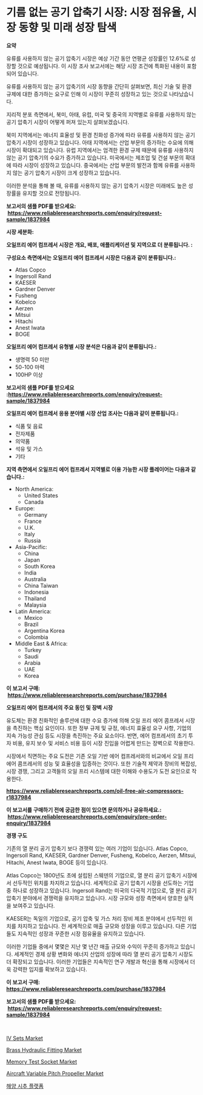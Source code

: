 <p><h1>기름 없는 공기 압축기 시장: 시장 점유율, 시장 동향 및 미래 성장 탐색</h1></p><p><strong>요약</strong></p>
<p><p>유류를 사용하지 않는 공기 압축기 시장은 예상 기간 동안 연평균 성장률인 12.6%로 성장할 것으로 예상됩니다. 이 시장 조사 보고서에는 해당 시장 조건에 특화된 내용이 포함되어 있습니다.</p><p>유류를 사용하지 않는 공기 압축기의 시장 동향을 간단히 살펴보면, 최신 기술 및 환경 규제에 대한 증가하는 요구로 인해 이 시장이 꾸준히 성장하고 있는 것으로 나타났습니다.</p><p>지리적 분포 측면에서, 북미, 아태, 유럽, 미국 및 중국의 지역별로 유류를 사용하지 않는 공기 압축기 시장이 어떻게 퍼져 있는지 살펴보겠습니다.</p><p>북미 지역에서는 에너지 효율성 및 환경 친화성 증가에 따라 유류를 사용하지 않는 공기 압축기 시장이 성장하고 있습니다. 아태 지역에서는 산업 부문의 증가하는 수요에 의해 시장이 확대되고 있습니다. 유럽 지역에서는 엄격한 환경 규제 때문에 유류를 사용하지 않는 공기 압축기의 수요가 증가하고 있습니다. 미국에서는 제조업 및 건설 부문의 확대에 따라 시장이 성장하고 있습니다. 중국에서는 산업 부문의 발전과 함께 유류를 사용하지 않는 공기 압축기 시장이 크게 성장하고 있습니다.</p><p>이러한 분석을 통해 볼 때, 유류를 사용하지 않는 공기 압축기 시장은 미래에도 높은 성장률을 유지할 것으로 전망됩니다.</p></p>
<p><strong>보고서의 샘플 PDF를 받으세요: &nbsp;<a href="https://www.reliableresearchreports.com/enquiry/request-sample/1837984">https://www.reliableresearchreports.com/enquiry/request-sample/1837984</a></strong></p>
<p><strong>시장 세분화:</strong></p>
<p><strong> 오일프리 에어 컴프레서 시장은 개요, 배포, 애플리케이션 및 지역으로 더 분류됩니다. :</strong></p>
<p><strong>구성요소 측면에서는 오일프리 에어 컴프레서 시장은 다음과 같이 분류됩니다.:</strong></p>
<p><ul><li>Atlas Copco</li><li>Ingersoll Rand</li><li>KAESER</li><li>Gardner Denver</li><li>Fusheng</li><li>Kobelco</li><li>Aerzen</li><li>Mitsui</li><li>Hitachi</li><li>Anest Iwata</li><li>BOGE</li></ul></p>
<p><strong> 오일프리 에어 컴프레서 유형별 시장 분석은 다음과 같이 분류됩니다.:</strong></p>
<p><ul><li>생명력 50 미만</li><li>50-100 마력</li><li>100HP 이상</li></ul></p>
<p><strong>보고서의 샘플 PDF를 받으세요 :<a href="https://www.reliableresearchreports.com/enquiry/request-sample/1837984">https://www.reliableresearchreports.com/enquiry/request-sample/1837984</a></strong></p>
<p><strong> 오일프리 에어 컴프레서 응용 분야별 시장 산업 조사는 다음과 같이 분류됩니다.:</strong></p>
<p><ul><li>식품 및 음료</li><li>전자제품</li><li>의약품</li><li>석유 및 가스</li><li>기타</li></ul></p>
<p><strong>지역 측면에서 오일프리 에어 컴프레서 지역별로 이용 가능한 시장 플레이어는 다음과 같습니다.:</strong></p>
<p><ul>
    <li>
        North America:
        <ul>
            <li>United States</li>
            <li>Canada</li>
        </ul>
    </li>
    <li>
        Europe:
        <ul>
            <li>Germany</li>
            <li>France</li>
            <li>U.K.</li>
            <li>Italy</li>
            <li>Russia</li>
        </ul>
    </li>
    <li>
        Asia-Pacific:
        <ul>
            <li>China</li>
            <li>Japan</li>
            <li>South Korea</li>
            <li>India</li>
            <li>Australia</li>
            <li>China Taiwan</li>
            <li>Indonesia</li>
            <li>Thailand</li>
            <li>Malaysia</li>
        </ul>
    </li>
    <li>
        Latin America:
        <ul>
            <li>Mexico</li>
            <li>Brazil</li>
            <li>Argentina Korea</li>
            <li>Colombia</li>
        </ul>
    </li>
    <li>
        Middle East & Africa:
        <ul>
            <li>Turkey</li>
            <li>Saudi</li>
            <li>Arabia</li>
            <li>UAE</li>
            <li>Korea</li>
        </ul>
    </li>
    </ul></p>
<p><strong>이 보고서 구매: &nbsp;<a href="https://www.reliableresearchreports.com/purchase/1837984">https://www.reliableresearchreports.com/purchase/1837984</a></strong></p>
<p><strong>오일프리 에어 컴프레서의 주요 동인 및 장벽 시장</strong></p>
<p><p>유도체는 환경 친화적인 솔루션에 대한 수요 증가에 의해 오일 프리 에어 콤프레서 시장을 촉진하는 핵심 요인이다. 또한 정부 규제 및 규정, 에너지 효율성 요구 사항, 기업의 지속 가능성 관심 등도 시장을 촉진하는 주요 요소이다. 반면, 에어 컴프레서의 초기 투자 비용, 유지 보수 및 서비스 비용 등이 시장 진입을 어렵게 만드는 장벽으로 작용한다.</p><p>시장에서 직면하는 주요 도전은 기존 오일 기반 에어 컴프레서와의 비교에서 오일 프리 에어 콤프레서의 성능 및 효율성을 입증하는 것이다. 또한 기술적 제약과 장비의 복잡성, 시장 경쟁, 그리고 고객들의 오일 프리 시스템에 대한 이해와 수용도가 도전 요인으로 작용한다.</p></p>
<p><strong><a href="https://www.reliableresearchreports.com/oil-free-air-compressors-r1837984">https://www.reliableresearchreports.com/oil-free-air-compressors-r1837984</a></strong></p>
<p><strong>이 보고서를 구매하기 전에 궁금한 점이 있으면 문의하거나 공유하세요.: &nbsp;<a href="https://www.reliableresearchreports.com/enquiry/pre-order-enquiry/1837984">https://www.reliableresearchreports.com/enquiry/pre-order-enquiry/1837984</a></strong></p>
<p><strong>경쟁 구도</strong></p>
<p><p>기존의 열 분리 공기 압축기 보다 경쟁력 있는 여러 기업이 있습니다. Atlas Copco, Ingersoll Rand, KAESER, Gardner Denver, Fusheng, Kobelco, Aerzen, Mitsui, Hitachi, Anest Iwata, BOGE 등이 있습니다.</p><p>Atlas Copco는 1800년도 초에 설립된 스웨덴의 기업으로, 열 분리 공기 압축기 시장에서 선두적인 위치를 차지하고 있습니다. 세계적으로 공기 압축기 시장을 선도하는 기업 중 하나로 성장하고 있습니다. Ingersoll Rand는 미국의 다국적 기업으로, 열 분리 공기 압축기 분야에서 경쟁력을 유지하고 있습니다. 시장 규모와 성장 측면에서 양호한 실적을 보여주고 있습니다.</p><p>KAESER는 독일의 기업으로, 공기 압축 및 가스 처리 장비 제조 분야에서 선두적인 위치를 차지하고 있습니다. 전 세계적으로 매출 규모와 성장을 이루고 있습니다. 다른 기업들도 지속적인 성장과 꾸준한 시장 점유율을 유지하고 있습니다.</p><p>이러한 기업들 중에서 몇몇은 지난 몇 년간 매출 규모와 수익이 꾸준히 증가하고 있습니다. 세계적인 경제 상황 변화와 에너지 산업의 성장에 따라 열 분리 공기 압축기 시장도 더 확장되고 있습니다. 이러한 기업들은 지속적인 연구 개발과 혁신을 통해 시장에서 더욱 강력한 입지를 확보하고 있습니다.</p></p>
<p><strong>이 보고서 구매: &nbsp; <a href="https://www.reliableresearchreports.com/purchase/1837984">https://www.reliableresearchreports.com/purchase/1837984</a></strong></p>
<p><strong>보고서의 샘플 PDF를 받으세요: &nbsp;<a href="https://www.reliableresearchreports.com/enquiry/request-sample/1837984">https://www.reliableresearchreports.com/enquiry/request-sample/1837984</a></strong><strong></strong></p>
<p>&nbsp;</p>
<p><p><a href="https://github.com/Paul14Anderson63/Market-Research-Report-List-3/blob/main/iv-sets-market.md">IV Sets Market</a></p><p><a href="https://view.publitas.com/reportprime-1/brass-hydraulic-fitting-market-size-and-market-trends-complete-industry-overview-2024-to-2031/">Brass Hydraulic Fitting Market</a></p><p><a href="https://rainy-horn-d69.notion.site/Memory-Test-Socket-Market-The-Key-To-Successful-Business-Strategy-Forecast-Till-2031-f13da66c178c48e089c172d3d5d6d04f">Memory Test Socket Market</a></p><p><a href="https://www.linkedin.com/pulse/insights-aircraft-variable-pitch-propeller-market-size-fzucc?trackingId=F1jK%2FndNJ%2F8gamcOOqddjg%3D%3D">Aircraft Variable Pitch Propeller Market</a></p><p><a href="https://github.com/hxzi07639916/Market-Research-Report-List-1/blob/main/823663021256.md">해양 시추 플랫폼</a></p></p>